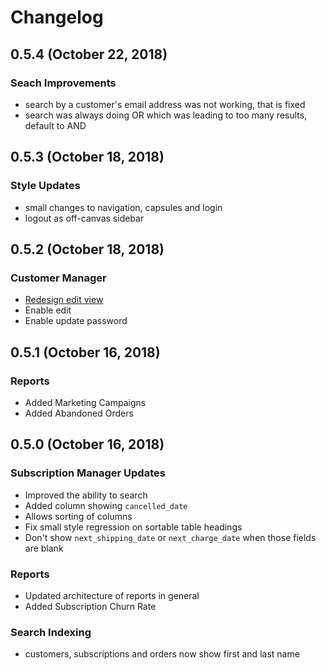 # Changelog

## 0.5.4 (October 22, 2018)

### Seach Improvements
* search by a customer's email address was not working, that is fixed
* search was always doing OR which was leading to too many results, default to AND

## 0.5.3 (October 18, 2018)

### Style Updates
* small changes to navigation, capsules and login
* logout as off-canvas sidebar

## 0.5.2 (October 18, 2018)

### Customer Manager
* [Redesign edit view](https://s3.amazonaws.com/strong-platform-public/customer-manager.gif)
* Enable edit
* Enable update password

## 0.5.1 (October 16, 2018)

### Reports

* Added Marketing Campaigns
* Added Abandoned Orders

## 0.5.0 (October 16, 2018)

### Subscription Manager Updates

* Improved the ability to search
* Added column showing `cancelled_date`
* Allows sorting of columns
* Fix small style regression on sortable table headings
* Don't show `next_shipping_date` or `next_charge_date` when those fields are blank

### Reports

* Updated architecture of reports in general
* Added Subscription Churn Rate

### Search Indexing

* customers, subscriptions and orders now show first and last name

